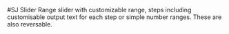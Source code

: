 #SJ Slider
Range slider with customizable range, steps including customisable output text for each step or simple number ranges. These are also reversable.